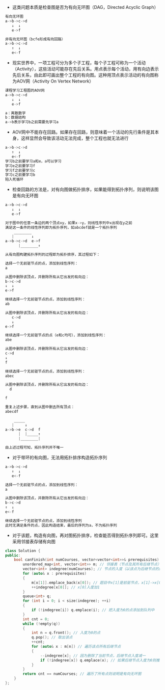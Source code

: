 * 这类问题本质是检查图是否为有向无环图（DAG，Directed Acyclic Graph）
```cpp
有向无环图
a->b->c->d
   ↓  ↓
   e->f

非有向无环图（bcfe形成有向回路）
a->b->c->d
   ↑  ↓
   e<-f
```
* 现实世界中，一项工程可分为多个子工程，每个子工程可称为一个活动（Activity），这些活动可能存在先后关系。用点表示每个活动，用有向边表示先后关系，由此即可画出整个工程的有向图。这种用顶点表示活动的有向图称为AOV网（Activity On Vertex Network）
```cpp
课程学习工程图的AOV网
a->b->c->d
   ↓  ↓
   e->f

a：离散数学
b：数据结构
a->b表示学习b之前需要先学习a
```
* AOV网中不能存在回路。如果存在回路，则意味着一个活动的先行条件是其本身，这样显然会导致该活动无法完成，整个工程也就无法进行
```cpp
a->b->c->d
   ↑  ↓
   e<-f
学习b之前要学习a和e，a可以学习
学习e之前要学习f
学习f之前要学习c
学习c之前要学习b
陷入死循环
```
* 检查回路的方法是，对有向图做拓扑排序，如果能得到拓扑序列，则说明该图是有向无环图
```cpp
a->b->c->d
   ↓  ↓
   e->f

对于图中的任意一条边的两个顶点xy，如果x->y，则线性序列中x出现在y之前
满足这一条件的线性序列即为拓扑序列，如abcdef就是一个拓扑序列
    ________
   |        ↓
a->b->c->d  e->f
      |________↑

从有向图构建拓扑序列的过程即为拓扑排序，其过程如下：

选择一个无前驱节点的点，添加到线性序列：
a

从图中删除该顶点，并删除所有从它出发的有向边：
b->c->d
↓  ↓
e->f

继续选择一个无前驱节点的点，添加到线性序列：
ab

从图中删除该顶点，并删除所有从它出发的有向边：
   c->d
   ↓
e->f

继续选择一个无前驱节点的点（e和c均可），添加到线性序列：
abe

从图中删除该顶点，并删除所有从它出发的有向边：
c->d
↓
f

继续选择一个无前驱节点的点，添加到线性序列：
abec

从图中删除该顶点，并删除所有从它出发的有向边：
  d

f

重复上述步骤，直到从图中删去所有顶点：
abecdf

    _____
   |     ↓
a->b->e  c->d  f
      |  |_____↑
      |________|

由上述过程可知，拓扑序列并不唯一
```
* 对于带环的有向图，无法用拓扑排序构造拓扑序列
```cpp
a->b->c->d
   ↑  ↓
   e<-f

选择一个无前驱节点的点，添加到线性序列：
a

从图中删除该顶点，并删除所有从它出发的有向边：
b->c->d
↑  ↓
e<-f

继续选择一个无前驱节点的点，添加到线性序列
此时无满足条件的点，因此构造结束，最后的序列为a，不为拓扑序列
```
* 对于该题，构造有向图，再对图拓扑排序，检查能否得到拓扑序列即可。这里采用邻接表存储有向图
```cpp
class Solution {
public:
    bool canFinish(int numCourses, vector<vector<int>>& prerequisites) {
        unordered_map<int, vector<int>> m; // 邻接表（节点及其所有后继节点）
        vector<int> indegree(numCourses); // 节点的入度（以该点为后继节点的边数）
        for (auto& x : prerequisites)
        {
            m[x[1]].emplace_back(x[0]); // 题目中x[1]是前驱节点，x[1]->x[0]
            ++indegree[x[0]]; // x[0]入度加1
        }
        queue<int> q;
        for (int i = 0; i < size(indegree); ++i)
        {
            if (!indegree[i]) q.emplace(i); // 把入度为0的点添加到队列中
        }
        int cnt = 0;
        while (!empty(q))
        {
            int n = q.front(); // 入度为0的点
            q.pop(); // 取出该点
            ++cnt;
            for (auto& x : m[n]) // 遍历该点所有后继节点
            {
                --indegree[x]; // 因为删除了当前节点，后继节点入度减一
                if (!indegree[x]) q.emplace(x); // 如果后继节点入度为0则推入队列中
            }
        }
        return cnt == numCourses; // 遍历了所有点则说明是有向无环图
    }
};
```